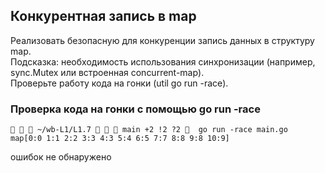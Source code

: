
## Конкурентная запись в map
Реализовать безопасную для конкуренции запись данных в структуру map.  
Подсказка: необходимость использования синхронизации (например, sync.Mutex или встроенная concurrent-map).  
Проверьте работу кода на гонки (util go run -race).  

### Проверка кода на гонки с помощью go run -race
```
   ~/wb-L1/L1.7    main +2 !2 ?2   go run -race main.go  
map[0:0 1:1 2:2 3:3 4:3 5:4 6:5 7:7 8:8 9:8 10:9]  
```
ошибок не обнаружено